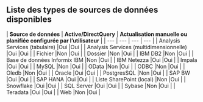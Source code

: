 ## <a name="list-of-available-data-source-types"></a>Liste des types de sources de données disponibles
| **Source de données** | **Active/DirectQuery** | **Actualisation manuelle ou planifiée configurée par l’utilisateur** |
| --- | --- | --- | --- |
| Analysis Services (tabulaire) |Oui |Oui |
| Analysis Services (multidimensionnelle) |Oui |Oui |
| Fichier |Non |Oui |
| Dossier |Non |Oui |
| IBM DB2 |Non |Oui |
| Base de données Informix IBM |Non |Oui |
| IBM Netezza |Oui |Oui |
| Impala |Oui |Oui |
| MySQL |Non |Oui |
| OData |Non |Oui |
| ODBC |Non |Oui |
| Oledb |Non |Oui |
| Oracle |Oui |Oui |
| PostgresSQL |Non |Oui |
| SAP BW |Oui |Oui |
| SAP HANA |Oui |Oui |
| Liste SharePoint (local) |Non |Oui |
| Snowflake |Oui |Oui |
| SQL Server |Oui |Oui |
| Sybase |Non |Oui |
| Teradata |Oui |Oui |
| Web |Non |Oui |

